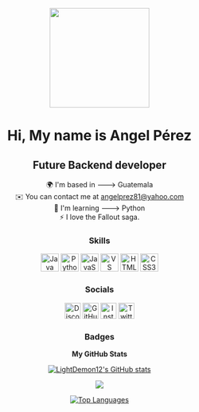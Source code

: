 <p align="center">
<div id="header" align="center">
  <img src="https://media.giphy.com/media/v1.Y2lkPTc5MGI3NjExajgxZXFrcnM2MTdwNjk4Z2liZXY2YXpzcWhpcWJzN2xxYnIzc2U3eiZlcD12MV9pbnRlcm5hbF9naWZfYnlfaWQmY3Q9cw/ig3YQU5BGtk1091jRR/giphy.gif" width="200"/>
</div>

</p>

<h1 align="center">Hi, My name is Angel Pérez</h1>

<h2 align="center">Future Backend developer</h2>

<p align="center">
  🌍 I'm based in ---> Guatemala<br/>
  ✉️ You can contact me at <a href="mailto:angelprez81@yahoo.com">angelprez81@yahoo.com</a><br/>
  🧠 I'm learning ---> Python<br/>
  ⚡ I love the Fallout saga.
</p>

<h3 align="center">Skills</h3>

<p align="center">
  <a href="https://www.oracle.com/java/" target="_blank" rel="noreferrer"><img src="https://raw.githubusercontent.com/danielcranney/readme-generator/main/public/icons/skills/java-colored.svg" width="36" height="36" alt="Java" /></a>
  <a href="https://www.python.org/" target="_blank" rel="noreferrer"><img src="https://raw.githubusercontent.com/danielcranney/readme-generator/main/public/icons/skills/python-colored.svg" width="36" height="36" alt="Python" /></a>
  <a href="https://developer.mozilla.org/en-US/docs/Web/JavaScript" target="_blank" rel="noreferrer"><img src="https://raw.githubusercontent.com/danielcranney/readme-generator/main/public/icons/skills/javascript-colored.svg" width="36" height="36" alt="JavaScript" /></a>
  <a href="https://code.visualstudio.com/" target="_blank" rel="noreferrer"><img src="https://raw.githubusercontent.com/danielcranney/readme-generator/main/public/icons/skills/visualstudiocode.svg" width="36" height="36" alt="VS Code" /></a>
  <a href="https://developer.mozilla.org/en-US/docs/Glossary/HTML5" target="_blank" rel="noreferrer"><img src="https://raw.githubusercontent.com/danielcranney/readme-generator/main/public/icons/skills/html5-colored.svg" width="36" height="36" alt="HTML5" /></a>
  <a href="https://www.w3.org/TR/CSS/#css" target="_blank" rel="noreferrer"><img src="https://raw.githubusercontent.com/danielcranney/readme-generator/main/public/icons/skills/css3-colored.svg" width="36" height="36" alt="CSS3" /></a>
</p>

<h3 align="center">Socials</h3>

<p align="center">
  <a href="https://discord.com/users/LightDemon12" target="_blank" rel="noreferrer"><img src="https://raw.githubusercontent.com/danielcranney/readme-generator/main/public/icons/socials/discord.svg" width="32" height="32" alt="Discord" /></a>
  <a href="https://www.github.com/LightDemon12" target="_blank" rel="noreferrer"><img src="https://raw.githubusercontent.com/danielcranney/readme-generator/main/public/icons/socials/github.svg" width="32" height="32" alt="GitHub" /></a>
  <a href="http://www.instagram.com/angelld19" target="_blank" rel="noreferrer"><img src="https://raw.githubusercontent.com/danielcranney/readme-generator/main/public/icons/socials/instagram.svg" width="32" height="32" alt="Instagram" /></a>
  <a href="https://www.x.com/LightDemon4" target="_blank" rel="noreferrer"><img src="https://raw.githubusercontent.com/danielcranney/readme-generator/main/public/icons/socials/twitter.svg" width="32" height="32" alt="Twitter" /></a>
</p>

<h3 align="center">Badges</h3>

<p align="center">
  <b>My GitHub Stats</b>
</p>

<p align="center">
  <a href="http://www.github.com/LightDemon12"><img src="https://github-readme-stats.vercel.app/api?username=LightDemon12&show_icons=true&hide=&count_private=true&title_color=ef4444&text_color=ffffff&icon_color=facc15&bg_color=181824&hide_border=true&show_icons=true" alt="LightDemon12's GitHub stats" /></a>
</p>

<p align="center">
  <a href="http://www.github.com/LightDemon12"><img src="https://github-readme-streak-stats.herokuapp.com/?user=LightDemon12&stroke=ffffff&background=181824&ring=ef4444&fire=ef4444&currStreakNum=ffffff&currStreakLabel=ef4444&sideNums=ffffff&sideLabels=ffffff&dates=ffffff&hide_border=true" /></a>
</p>

<p align="center">
  <a href="https://github.com/LightDemon12" align="center"><img src="https://github-readme-stats.vercel.app/api/top-langs/?username=LightDemon12&langs_count=10&title_color=ef4444&text_color=ffffff&icon_color=facc15&bg_color=181824&hide_border=true&locale=en&custom_title=Top%20%Languages" alt="Top Languages" /></a>
</p>
